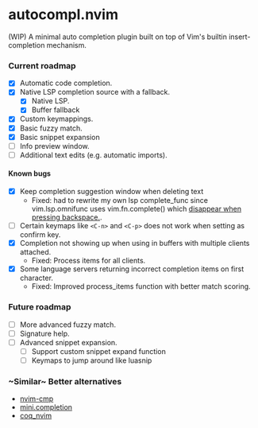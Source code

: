 # autocompl.nvim
(WIP) A minimal auto completion plugin built on top of Vim's builtin insert-completion mechanism.

### Current roadmap
- [x] Automatic code completion.
- [x] Native LSP completion source with a fallback.
    - [x] Native LSP.
    - [x] Buffer fallback
- [x] Custom keymappings.
- [x] Basic fuzzy match.
- [x] Basic snippet expansion
- [ ] Info preview window.
- [ ] Additional text edits (e.g. automatic imports).

#### Known bugs
- [x] Keep completion suggestion window when deleting text
    - Fixed: had to rewrite my own lsp complete_func since vim.lsp.omnifunc uses vim.fn.complete() which [disappear when pressing backspace.](https://github.com/neovim/neovim/pull/24661#issuecomment-1764712654).
- [ ] Certain keymaps like `<C-n>` and `<C-p>` does not work when setting as confirm key.
- [x] Completion not showing up when using in buffers with multiple clients attached.
    - Fixed: Process items for all clients.
- [x] Some language servers returning incorrect completion items on first character.
    - Fixed: Improved process_items function with better match scoring.

### Future roadmap
- [ ] More advanced fuzzy match.
- [ ] Signature help.
- [ ] Advanced snippet expansion.
    - [ ] Support custom snippet expand function
    - [ ] Keymaps to jump around like luasnip

### ~Similar~ Better alternatives
- [nvim-cmp](https://github.com/hrsh7th/nvim-cmp)
- [mini.completion](https://github.com/echasnovski/mini.completion)
- [coq_nvim](https://github.com/ms-jpq/coq_nvim)
